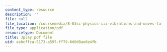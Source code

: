 ```yaml
---
content_type: resource
description: ''
file: null
file_location: /coursemedia/8-03sc-physics-iii-vibrations-and-waves-fall-2016/aabcffca5173a597ff796d0d8ae0e4fb_J1uHGy1tRmM.pdf
file_type: application/pdf
resourcetype: Document
title: 3play pdf file
uid: aabcffca-5173-a597-ff79-6d0d8ae0e4fb
---
```


